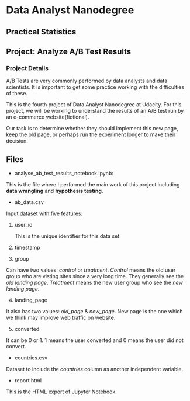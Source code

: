 # Data Analyst Nanodegree

## Practical Statistics

## Project: Analyze A/B Test Results

### Project Details

A/B Tests are very commonly performed by data analysts and data scientists. It is important to get some practice working with the difficulties of these.

This is the fourth project of Data Analyst Nanodegree at Udacity. For this project, we will be working to understand the results of an A/B test run by an e-commerce website(fictional).

Our task is to determine whether they should implement this new page, keep the old page, or perhaps run the experiment longer to make their decision.

## Files

- analyse_ab_test_results_notebook.ipynb:

This is the file where I performed the main work of this project including **data wrangling** and **hypothesis testing**.

- ab_data.csv

Input dataset with five features:

1. user_id

    This is the unique identifier for this data set.

2. timestamp

3. group

Can have two values: *control* or *treatment*. *Control* means the old user group who are visting sites since a very long time. They generally see the *old landing page*. *Treatment* means the new user group who see the *new landing page*.

4. landing_page

It also has two values: *old_page* & *new_page*. New page is the one which we think may improve web traffic on website.

5. converted

It can be 0 or 1. 1 means the user converted and 0 means the user did not convert.

- countries.csv

Dataset to include the *countries* column as another independent variable.

- report.html

This is the HTML export of Jupyter Notebook.
